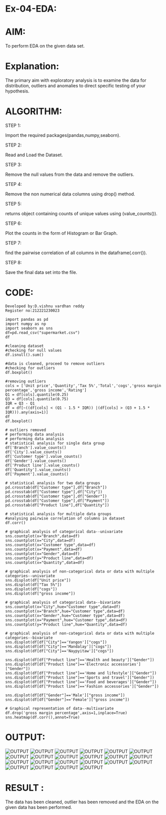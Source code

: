 # Ex-04-EDA:

# AIM:

To perform EDA on the given data set.

# Explanation:

The primary aim with exploratory analysis is to examine the data for distribution, outliers and anomalies to direct specific testing of your hypothesis.

# ALGORITHM:

STEP 1:

Import the required packages(pandas,numpy,seaborn).

STEP 2:

Read and Load the Dataset.

STEP 3:

Remove the null values from the data and remove the outliers.

STEP 4:

Remove the non numerical data columns using drop() method.

STEP 5:

returns object containing counts of unique values using (value_counts()).

STEP 6:

Plot the counts in the form of Histogram or Bar Graph.

STEP 7:

find the pairwise correlation of all columns in the dataframe(.corr()).

STEP 8:

Save the final data set into the file.

# CODE:

```
Developed by:D.vishnu vardhan reddy
Register no:212221230023

import pandas as pd
import numpy as np
import seaborn as sns
df=pd.read_csv("supermarket.csv")
df

#cleaning dataset
#checking for null values
df.isnull().sum()

#data is cleaned, proceed to remove outliers
#checking for outliers
df.boxplot()

#removing outliers
cols = ['Unit price','Quantity','Tax 5%','Total','cogs','gross margin percentage','gross income','Rating']
Q1 = df[cols].quantile(0.25)
Q3 = df[cols].quantile(0.75)
IQR = Q3 - Q1
df = df[~((df[cols] < (Q1 - 1.5 * IQR)) |(df[cols] > (Q3 + 1.5 * IQR))).any(axis=1)]
df
df.boxplot()

# outliers removed
# performing data analysis
# performing data analysis
# statistical analysis for single data group
df['Branch'].value_counts()
df['City'].value_counts()
df['Customer type'].value_counts()
df['Gender'].value_counts()
df['Product line'].value_counts()
df['Quantity'].value_counts()
df['Payment'].value_counts()

# statistical analysis for two data groups
pd.crosstab(df["Customer type"],df["Branch"])
pd.crosstab(df["Customer type"],df["City"])
pd.crosstab(df["Customer type"],df["Gender"])
pd.crosstab(df["Customer type"],df["Payment"])
pd.crosstab(df["Product line"],df["Quantity"])

# statistical analysis for multiple data groups
#analysing pairwise correlation of columns in dataset
df.corr()

# graphical analysis of categorical data--univariate
sns.countplot(x="Branch",data=df)
sns.countplot(x="City",data=df)
sns.countplot(x="Customer type",data=df)
sns.countplot(x="Payment",data=df)
sns.countplot(x="Gender",data=df)
sns.countplot(y="Product line",data=df)
sns.countplot(x="Quantity",data=df)

# graphical analysis of non-categorical data or data with multiple categories--univariate
sns.displot(df["Unit price"])
sns.displot(df["Tax 5%"])
sns.displot(df["cogs"])
sns.displot(df["gross income"])

# graphical analysis of categorical data--bivariate
sns.countplot(x="City",hue="Customer type",data=df)
sns.countplot(x="Branch",hue="Customer type",data=df)
sns.countplot(x="Gender",hue="Customer type",data=df)
sns.countplot(x="Payment",hue="Customer type",data=df)
sns.countplot(y="Product line",hue="Quantity",data=df)

# graphical analysis of non-categorical data or data with multiple categories--bivariate
sns.displot(df[df["City"]=='Yangon']["cogs"])
sns.displot(df[df["City"]=='Mandalay']["cogs"])
sns.displot(df[df["City"]=='Naypyitaw']["cogs"])

sns.displot(df[df["Product line"]=='Health and beauty']["Gender"])
sns.displot(df[df["Product line"]=='Electronic accessories']["Gender"])
sns.displot(df[df["Product line"]=='Home and lifestyle']["Gender"])
sns.displot(df[df["Product line"]=='Sports and travel']["Gender"])
sns.displot(df[df["Product line"]=='Food and beverages']["Gender"])
sns.displot(df[df["Product line"]=='Fashion accessories']["Gender"])

sns.displot(df[df["Gender"]=='Male']["gross income"])
sns.displot(df[df["Gender"]=='Female']["gross income"])

# Graphical representation of data--multivariate 
df.drop('gross margin percentage',axis=1,inplace=True)
sns.heatmap(df.corr(),annot=True)

```
# OUTPUT:

![OUTPUT](/vishnu/c1.png)
![OUTPUT](/vishnu/c2.png)
![OUTPUT](/vishnu/c3.png)
![OUTPUT](/vishnu/c4.png)
![OUTPUT](/vishnu/c5.png)
![OUTPUT](/vishnu/c6.png)
![OUTPUT](/vishnu/c7.png)
![OUTPUT](/vishnu/c8.png)
![OUTPUT](/vishnu/c10.png)
![OUTPUT](/vishnu/c11.png)
![OUTPUT](/vishnu/c12.png)
![OUTPUT](/vishnu/c13.png)
![OUTPUT](/vishnu/c14.png)
![OUTPUT](/vishnu/c15.png)
![OUTPUT](/vishnu/c16.png)
![OUTPUT](/vishnu/c17.png)
![OUTPUT](/vishnu/c18.png)
![OUTPUT](/vishnu/c19.png)
![OUTPUT](/vishnu/c20.png)
![OUTPUT](/vishnu/c21.png)
![OUTPUT](/vishnu/c22.png)
![OUTPUT](/vishnu/c23.png)

# RESULT :

The data has been cleaned, outlier has been removed and the EDA on the given data has been performed.


